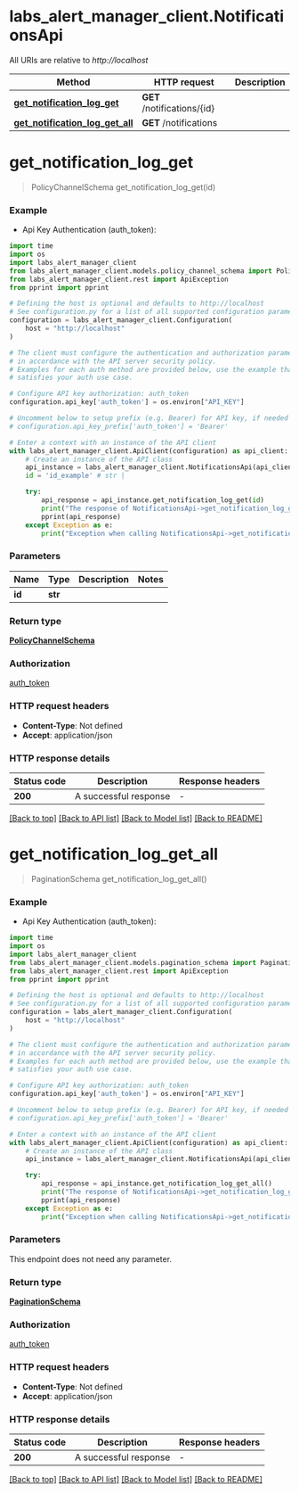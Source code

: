 # labs_alert_manager_client.NotificationsApi

All URIs are relative to *http://localhost*

Method | HTTP request | Description
------------- | ------------- | -------------
[**get_notification_log_get**](NotificationsApi.md#get_notification_log_get) | **GET** /notifications/{id} | 
[**get_notification_log_get_all**](NotificationsApi.md#get_notification_log_get_all) | **GET** /notifications | 


# **get_notification_log_get**
> PolicyChannelSchema get_notification_log_get(id)



### Example

* Api Key Authentication (auth_token):
```python
import time
import os
import labs_alert_manager_client
from labs_alert_manager_client.models.policy_channel_schema import PolicyChannelSchema
from labs_alert_manager_client.rest import ApiException
from pprint import pprint

# Defining the host is optional and defaults to http://localhost
# See configuration.py for a list of all supported configuration parameters.
configuration = labs_alert_manager_client.Configuration(
    host = "http://localhost"
)

# The client must configure the authentication and authorization parameters
# in accordance with the API server security policy.
# Examples for each auth method are provided below, use the example that
# satisfies your auth use case.

# Configure API key authorization: auth_token
configuration.api_key['auth_token'] = os.environ["API_KEY"]

# Uncomment below to setup prefix (e.g. Bearer) for API key, if needed
# configuration.api_key_prefix['auth_token'] = 'Bearer'

# Enter a context with an instance of the API client
with labs_alert_manager_client.ApiClient(configuration) as api_client:
    # Create an instance of the API class
    api_instance = labs_alert_manager_client.NotificationsApi(api_client)
    id = 'id_example' # str | 

    try:
        api_response = api_instance.get_notification_log_get(id)
        print("The response of NotificationsApi->get_notification_log_get:\n")
        pprint(api_response)
    except Exception as e:
        print("Exception when calling NotificationsApi->get_notification_log_get: %s\n" % e)
```



### Parameters

Name | Type | Description  | Notes
------------- | ------------- | ------------- | -------------
 **id** | **str**|  | 

### Return type

[**PolicyChannelSchema**](PolicyChannelSchema.md)

### Authorization

[auth_token](../README.md#auth_token)

### HTTP request headers

 - **Content-Type**: Not defined
 - **Accept**: application/json

### HTTP response details
| Status code | Description | Response headers |
|-------------|-------------|------------------|
**200** | A successful response |  -  |

[[Back to top]](#) [[Back to API list]](../README.md#documentation-for-api-endpoints) [[Back to Model list]](../README.md#documentation-for-models) [[Back to README]](../README.md)

# **get_notification_log_get_all**
> PaginationSchema get_notification_log_get_all()



### Example

* Api Key Authentication (auth_token):
```python
import time
import os
import labs_alert_manager_client
from labs_alert_manager_client.models.pagination_schema import PaginationSchema
from labs_alert_manager_client.rest import ApiException
from pprint import pprint

# Defining the host is optional and defaults to http://localhost
# See configuration.py for a list of all supported configuration parameters.
configuration = labs_alert_manager_client.Configuration(
    host = "http://localhost"
)

# The client must configure the authentication and authorization parameters
# in accordance with the API server security policy.
# Examples for each auth method are provided below, use the example that
# satisfies your auth use case.

# Configure API key authorization: auth_token
configuration.api_key['auth_token'] = os.environ["API_KEY"]

# Uncomment below to setup prefix (e.g. Bearer) for API key, if needed
# configuration.api_key_prefix['auth_token'] = 'Bearer'

# Enter a context with an instance of the API client
with labs_alert_manager_client.ApiClient(configuration) as api_client:
    # Create an instance of the API class
    api_instance = labs_alert_manager_client.NotificationsApi(api_client)

    try:
        api_response = api_instance.get_notification_log_get_all()
        print("The response of NotificationsApi->get_notification_log_get_all:\n")
        pprint(api_response)
    except Exception as e:
        print("Exception when calling NotificationsApi->get_notification_log_get_all: %s\n" % e)
```



### Parameters
This endpoint does not need any parameter.

### Return type

[**PaginationSchema**](PaginationSchema.md)

### Authorization

[auth_token](../README.md#auth_token)

### HTTP request headers

 - **Content-Type**: Not defined
 - **Accept**: application/json

### HTTP response details
| Status code | Description | Response headers |
|-------------|-------------|------------------|
**200** | A successful response |  -  |

[[Back to top]](#) [[Back to API list]](../README.md#documentation-for-api-endpoints) [[Back to Model list]](../README.md#documentation-for-models) [[Back to README]](../README.md)

